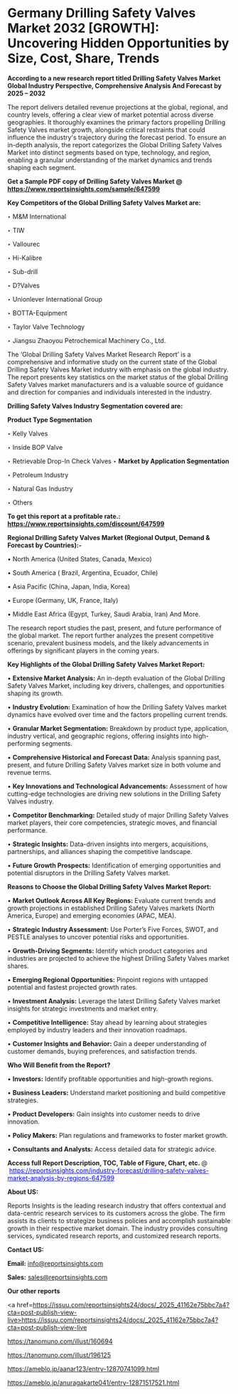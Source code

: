 # Germany Drilling Safety Valves Market 2032 [GROWTH]: Uncovering Hidden Opportunities by Size, Cost, Share, Trends

<strong>According to a new research report titled Drilling Safety Valves Market Global Industry Perspective, Comprehensive Analysis And Forecast by 2025 – 2032</strong>

The report delivers detailed revenue projections at the global, regional, and country levels, offering a clear view of market potential across diverse geographies. It thoroughly examines the primary factors propelling Drilling Safety Valves market growth, alongside critical restraints that could influence the industry's trajectory during the forecast period. To ensure an in-depth analysis, the report categorizes the Global Drilling Safety Valves Market into distinct segments based on type, technology, and region, enabling a granular understanding of the market dynamics and trends shaping each segment.

<strong>Get a Sample PDF copy of Drilling Safety Valves Market </strong><strong>@<a href=https://www.reportsinsights.com/sample/647599 style=color:#0000ff;> https://www.reportsinsights.com/sample/647599</a></strong></font>

<strong>Key Competitors of the Global Drilling Safety Valves Market are:</strong>

‣ M&M International

‣ TIW

‣ Vallourec

‣ Hi-Kalibre

‣ Sub-drill

‣ D?Valves

‣ Unionlever International Group

‣ BOTTA-Equipment

‣ Taylor Valve Technology

‣ Jiangsu Zhaoyou Petrochemical Machinery Co., Ltd.

The ‘Global Drilling Safety Valves Market Research Report’ is a comprehensive and informative study on the current state of the Global Drilling Safety Valves Market industry with emphasis on the global industry. The report presents key statistics on the market status of the global Drilling Safety Valves market manufacturers and is a valuable source of guidance and direction for companies and individuals interested in the industry.

<strong>Drilling Safety Valves Industry Segmentation covered are:</strong>

<strong>Product Type Segmentation</strong>

‣ Kelly Valves

‣ Inside BOP Valve

‣ Retrievable Drop-In Check Valves
‣ 
<strong>Market by Application Segmentation</strong>

‣ Petroleum Industry

‣ Natural Gas Industry

‣ Others

<strong>To get this report at a profitable rate.: <a href=https://www.reportsinsights.com/discount/647599 style=color:#0000ff;>https://www.reportsinsights.com/discount/647599</a></strong></font>

<strong>Regional Drilling Safety Valves Market (Regional Output, Demand &amp; Forecast by Countries):-</strong>

• North America (United States, Canada, Mexico)

• South America ( Brazil, Argentina, Ecuador, Chile)

• Asia Pacific (China, Japan, India, Korea)

• Europe (Germany, UK, France, Italy)

• Middle East Africa (Egypt, Turkey, Saudi Arabia, Iran) And More.

The research report studies the past, present, and future performance of the global market. The report further analyzes the present competitive scenario, prevalent business models, and the likely advancements in offerings by significant players in the coming years.

<strong>Key Highlights of the Global Drilling Safety Valves Market Report:</strong>

• <strong>Extensive Market Analysis:</strong> An in-depth evaluation of the Global Drilling Safety Valves Market, including key drivers, challenges, and opportunities shaping its growth.

• <strong>Industry Evolution:</strong> Examination of how the Drilling Safety Valves market dynamics have evolved over time and the factors propelling current trends.

• <strong>Granular Market Segmentation:</strong> Breakdown by product type, application, industry vertical, and geographic regions, offering insights into high-performing segments.

• <strong>Comprehensive Historical and Forecast Data:</strong> Analysis spanning past, present, and future Drilling Safety Valves market size in both volume and revenue terms.

• <strong>Key Innovations and Technological Advancements:</strong> Assessment of how cutting-edge technologies are driving new solutions in the Drilling Safety Valves industry.

• <strong>Competitor Benchmarking:</strong> Detailed study of major Drilling Safety Valves market players, their core competencies, strategic moves, and financial performance.

• <strong>Strategic Insights:</strong> Data-driven insights into mergers, acquisitions, partnerships, and alliances shaping the competitive landscape.

• <strong>Future Growth Prospects:</strong> Identification of emerging opportunities and potential disruptors in the Drilling Safety Valves market.

<strong>Reasons to Choose the Global Drilling Safety Valves Market Report:</strong>

• <strong>Market Outlook Across All Key Regions:</strong> Evaluate current trends and growth projections in established Drilling Safety Valves markets (North America, Europe) and emerging economies (APAC, MEA).

• <strong>Strategic Industry Assessment:</strong> Use Porter’s Five Forces, SWOT, and PESTLE analyses to uncover potential risks and opportunities.

• <strong>Growth-Driving Segments:</strong> Identify which product categories and industries are projected to achieve the highest Drilling Safety Valves market shares.

• <strong>Emerging Regional Opportunities:</strong> Pinpoint regions with untapped potential and fastest projected growth rates.

• <strong>Investment Analysis:</strong> Leverage the latest Drilling Safety Valves market insights for strategic investments and market entry.

• <strong>Competitive Intelligence:</strong> Stay ahead by learning about strategies employed by industry leaders and their innovation roadmaps.

• <strong>Customer Insights and Behavior:</strong> Gain a deeper understanding of customer demands, buying preferences, and satisfaction trends.

<strong>Who Will Benefit from the Report?</strong>

• <strong>Investors:</strong> Identify profitable opportunities and high-growth regions.

• <strong>Business Leaders:</strong> Understand market positioning and build competitive strategies.

• <strong>Product Developers:</strong> Gain insights into customer needs to drive innovation.

• <strong>Policy Makers:</strong> Plan regulations and frameworks to foster market growth.

• <strong>Consultants and Analysts:</strong> Access detailed data for strategic advice.
</ul>
<strong>Access full Report Description, TOC, Table of Figure, Chart, etc. </strong>@  <a href=https://reportsinsights.com/industry-forecast/drilling-safety-valves-market-analysis-by-regions-647599 style=color:#0000ff;>https://reportsinsights.com/industry-forecast/drilling-safety-valves-market-analysis-by-regions-647599</a></font>

<strong><strong>About US</strong>:</strong>

Reports Insights is the leading research industry that offers contextual and data-centric research services to its customers across the globe. The firm assists its clients to strategize business policies and accomplish sustainable growth in their respective market domain. The industry provides consulting services, syndicated research reports, and customized research reports.

<strong>Contact US:</strong>

<p class=""""><b>Email:</b> <a href=mailto:info@reportsinsights.com>info@reportsinsights.com</a></p>
<p class=""""><b>Sales:</b> <a href=mailto:sales@reportsinsights.com>sales@reportsinsights.com</a></p>

<strong>Our other reports</strong>

<a href=https://issuu.com/reportsinsights24/docs/_2025_41162e75bbc7a4?cta=post-publish-view-live>https://issuu.com/reportsinsights24/docs/_2025_41162e75bbc7a4?cta=post-publish-view-live</a>

<a href=https://tanomuno.com/illust/160694>https://tanomuno.com/illust/160694</a>

<a href=https://tanomuno.com/illust/196125>https://tanomuno.com/illust/196125</a>

<a href=https://ameblo.jp/aanar123/entry-12870741099.html>https://ameblo.jp/aanar123/entry-12870741099.html</a>

<a href=https://ameblo.jp/anuragakarte041/entry-12871517521.html>https://ameblo.jp/anuragakarte041/entry-12871517521.html</a>
